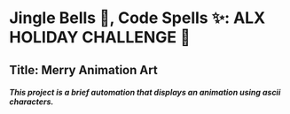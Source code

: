 # Jingle Bells 🎊, Code Spells ✨: ALX HOLIDAY CHALLENGE 🎄
## Title: Merry Animation Art
##### This project is a brief automation that displays an animation using ascii characters.
